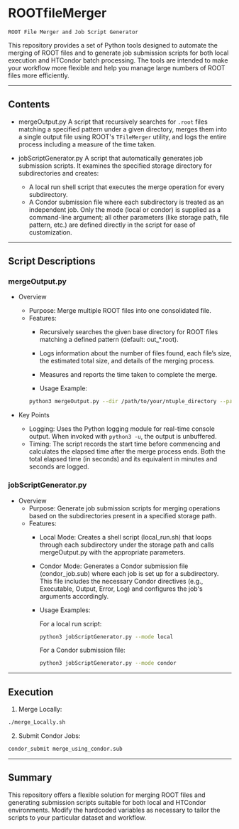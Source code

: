 
# ROOTfileMerger

`ROOT File Merger and Job Script Generator`

This repository provides a set of Python tools designed to automate the merging of ROOT files and to generate job submission scripts for both local execution and HTCondor batch processing. The tools are intended to make your workflow more flexible and help you manage large numbers of ROOT files more efficiently.

----------

## Contents
- mergeOutput.py
A script that recursively searches for `.root` files matching a specified pattern under a given directory, merges them into a single output file using ROOT's `TFileMerger` utility, and logs the entire process including a measure of the time taken.

- jobScriptGenerator.py
A script that automatically generates job submission scripts. It examines the specified storage directory for subdirectories and creates:
  - A local run shell script that executes the merge operation for every subdirectory.
  - A Condor submission file where each subdirectory is treated as an independent job.
Only the mode (local or condor) is supplied as a command-line argument; all other parameters (like storage path, file pattern, etc.) are defined directly in the script for ease of customization.

----------

## Script Descriptions

### mergeOutput.py

- Overview
  - Purpose:
  Merge multiple ROOT files into one consolidated file.
  - Features:
    - Recursively searches the given base directory for ROOT files matching a defined pattern (default: out_*.root).
    - Logs information about the number of files found, each file’s size, the estimated total size, and details of the merging process.
    - Measures and reports the time taken to complete the merge.

    - Usage Example:
    ```bash
    python3 mergeOutput.py --dir /path/to/your/ntuple_directory --pat out_*.root --out merged.root
    ```

- Key Points
  - Logging:
  Uses the Python logging module for real-time console output. When invoked with `python3 -u`, the output is unbuffered.
  - Timing:
  The script records the start time before commencing and calculates the elapsed time after the merge process ends. Both the total elapsed time (in seconds) and its equivalent in minutes and seconds are logged.

### jobScriptGenerator.py

- Overview
  - Purpose:
  Generate job submission scripts for merging operations based on the subdirectories present in a specified storage path.
  - Features:
    - Local Mode:
    Creates a shell script (local_run.sh) that loops through each subdirectory under the storage path and calls mergeOutput.py with the appropriate parameters.
    - Condor Mode:
    Generates a Condor submission file (condor_job.sub) where each job is set up for a subdirectory. This file includes the necessary Condor directives (e.g., Executable, Output, Error, Log) and configures the job's arguments accordingly.
    - Usage Examples:

      For a local run script:
      ```bash
      python3 jobScriptGenerator.py --mode local
      ```

      For a Condor submission file:
      ```bash
      python3 jobScriptGenerator.py --mode condor
      ```

----------

## Execution
  1. Merge Locally:
  ```bash
  ./merge_Locally.sh
  ```

  2. Submit Condor Jobs:
  ```bash
  condor_submit merge_using_condor.sub
  ```

----------

## Summary

This repository offers a flexible solution for merging ROOT files and generating submission scripts suitable for both local and HTCondor environments. Modify the hardcoded variables as necessary to tailor the scripts to your particular dataset and workflow.
